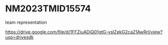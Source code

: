 # NM2023TMID15574

team representation

https://drive.google.com/file/d/1FFZiuADiQ01gtG-vsIZekG2ca21AwRrl/view?usp=drivesdk
